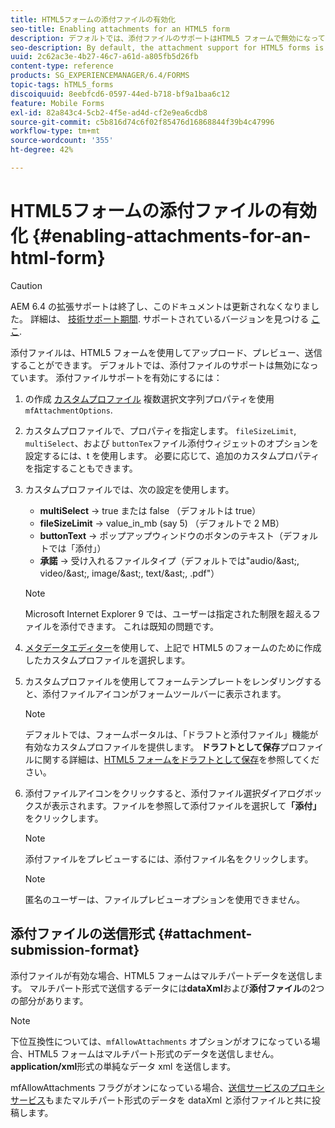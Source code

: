 ```yaml
---
title: HTML5フォームの添付ファイルの有効化
seo-title: Enabling attachments for an HTML5 form
description: デフォルトでは、添付ファイルのサポートはHTML5 フォームで無効になっています。
seo-description: By default, the attachment support for HTML5 forms is disabled.
uuid: 2c62ac3e-4b27-46c7-a61d-a805fb5d26fb
content-type: reference
products: SG_EXPERIENCEMANAGER/6.4/FORMS
topic-tags: hTML5_forms
discoiquuid: 8eebfcd6-0597-44ed-b718-bf9a1baa6c12
feature: Mobile Forms
exl-id: 82a843c4-5cb2-4f5e-ad4d-cf2e9ea6cdb8
source-git-commit: c5b816d74c6f02f85476d16868844f39b4c47996
workflow-type: tm+mt
source-wordcount: '355'
ht-degree: 42%

---
```


# HTML5フォームの添付ファイルの有効化 {#enabling-attachments-for-an-html-form}

>[!CAUTION]
>
>AEM 6.4 の拡張サポートは終了し、このドキュメントは更新されなくなりました。 詳細は、 [技術サポート期間](https://helpx.adobe.com/jp/support/programs/eol-matrix.html). サポートされているバージョンを見つける [ここ](https://experienceleague.adobe.com/docs/?lang=ja).

添付ファイルは、HTML5 フォームを使用してアップロード、プレビュー、送信することができます。 デフォルトでは、添付ファイルのサポートは無効になっています。 添付ファイルサポートを有効にするには：

1. の作成 [カスタムプロファイル](/help/forms/using/custom-profile.md) 複数選択文字列プロパティを使用 `mfAttachmentOptions`.
1. カスタムプロファイルで、プロパティを指定します。 `fileSizeLimit`, `multiSelect`、および `buttonTex`ファイル添付ウィジェットのオプションを設定するには、t を使用します。 必要に応じて、追加のカスタムプロパティを指定することもできます。

1. カスタムプロファイルでは、次の設定を使用します。

   * **multiSelect** -> true または false （デフォルトは true）
   * **fileSizeLimit** -> value_in_mb (say 5) （デフォルトで 2 MB）
   * **buttonText** -> ポップアップウィンドウのボタンのテキスト（デフォルトでは「添付」）
   * **承諾** -> 受け入れるファイルタイプ（デフォルトでは&quot;audio/&amp;ast;, video/&amp;ast;, image/&amp;ast;, text/&amp;ast;, .pdf&quot;）

   >[!NOTE]
   >
   >Microsoft Internet Explorer 9 では、ユーザーは指定された制限を超えるファイルを添付できます。 これは既知の問題です。

1. [メタデータエディター](/help/forms/using/manage-form-metadata.md)を使用して、上記で HTML5 のフォームのために作成したカスタムプロファイルを選択します。
1. カスタムプロファイルを使用してフォームテンプレートをレンダリングすると、添付ファイルアイコンがフォームツールバーに表示されます。

   >[!NOTE]
   >
   >デフォルトでは、フォームポータルは、「ドラフトと添付ファイル」機能が有効なカスタムプロファイルを提供します。 **ドラフトとして保存**&#x200B;プロファイルに関する詳細は、[HTML5 フォームをドラフトとして保存](/help/forms/using/saving-html5-form-draft.md)を参照してください。

1. 添付ファイルアイコンをクリックすると、添付ファイル選択ダイアログボックスが表示されます。ファイルを参照して添付ファイルを選択して&#x200B;**「添付」**&#x200B;をクリックします。

   >[!NOTE]
   >
   >添付ファイルをプレビューするには、添付ファイル名をクリックします。

   >[!NOTE]
   >
   >匿名のユーザーは、ファイルプレビューオプションを使用できません。

## 添付ファイルの送信形式 {#attachment-submission-format}

添付ファイルが有効な場合、HTML5 フォームはマルチパートデータを送信します。 マルチパート形式で送信するデータには&#x200B;**dataXml**&#x200B;および&#x200B;**添付ファイル**&#x200B;の2つの部分があります。

>[!NOTE]
>
>下位互換性については、`mfAllowAttachments` オプションがオフになっている場合、HTML5 フォームはマルチパート形式のデータを送信しません。**application/xml**&#x200B;形式の単純なデータ xml を送信します。

mfAllowAttachments フラグがオンになっている場合、[送信サービスのプロキシサービス](/help/forms/using/service-proxy.md)もまたマルチパート形式のデータを dataXml と添付ファイルと共に投稿します。
